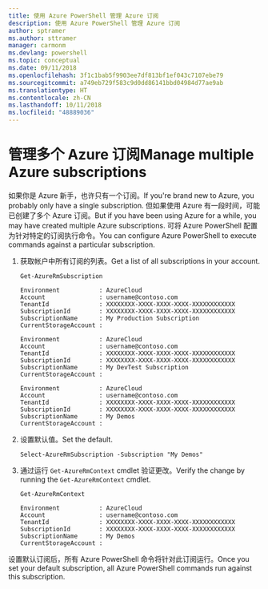 ```yaml
---
title: 使用 Azure PowerShell 管理 Azure 订阅
description: 使用 Azure PowerShell 管理 Azure 订阅
author: sptramer
ms.author: sttramer
manager: carmonm
ms.devlang: powershell
ms.topic: conceptual
ms.date: 09/11/2018
ms.openlocfilehash: 3f1c1bab5f9903ee7df813bf1ef043c7107ebe79
ms.sourcegitcommit: a749eb729f583c9d0dd86141bbd04984d77ae9ab
ms.translationtype: HT
ms.contentlocale: zh-CN
ms.lasthandoff: 10/11/2018
ms.locfileid: "48889036"
---
```

# <a name="manage-multiple-azure-subscriptions"></a><span data-ttu-id="268a3-103">管理多个 Azure 订阅</span><span class="sxs-lookup"><span data-stu-id="268a3-103">Manage multiple Azure subscriptions</span></span>

<span data-ttu-id="268a3-104">如果你是 Azure 新手，也许只有一个订阅。</span><span class="sxs-lookup"><span data-stu-id="268a3-104">If you're brand new to Azure, you probably only have a single subscription.</span></span> <span data-ttu-id="268a3-105">但如果使用 Azure 有一段时间，可能已创建了多个 Azure 订阅。</span><span class="sxs-lookup"><span data-stu-id="268a3-105">But if you have been using Azure for a while, you may have created multiple Azure subscriptions.</span></span> <span data-ttu-id="268a3-106">可将 Azure PowerShell 配置为针对特定的订阅执行命令。</span><span class="sxs-lookup"><span data-stu-id="268a3-106">You can configure Azure PowerShell to execute commands against a particular subscription.</span></span>

1. <span data-ttu-id="268a3-107">获取帐户中所有订阅的列表。</span><span class="sxs-lookup"><span data-stu-id="268a3-107">Get a list of all subscriptions in your account.</span></span>

    ```azurepowershell-interactive
    Get-AzureRmSubscription
    ```

    ```output
    Environment           : AzureCloud
    Account               : username@contoso.com
    TenantId              : XXXXXXXX-XXXX-XXXX-XXXX-XXXXXXXXXXXX
    SubscriptionId        : XXXXXXXX-XXXX-XXXX-XXXX-XXXXXXXXXXXX
    SubscriptionName      : My Production Subscription
    CurrentStorageAccount :

    Environment           : AzureCloud
    Account               : username@contoso.com
    TenantId              : XXXXXXXX-XXXX-XXXX-XXXX-XXXXXXXXXXXX
    SubscriptionId        : XXXXXXXX-XXXX-XXXX-XXXX-XXXXXXXXXXXX
    SubscriptionName      : My DevTest Subscription
    CurrentStorageAccount :

    Environment           : AzureCloud
    Account               : username@contoso.com
    TenantId              : XXXXXXXX-XXXX-XXXX-XXXX-XXXXXXXXXXXX
    SubscriptionId        : XXXXXXXX-XXXX-XXXX-XXXX-XXXXXXXXXXXX
    SubscriptionName      : My Demos
    CurrentStorageAccount :
    ```

2. <span data-ttu-id="268a3-108">设置默认值。</span><span class="sxs-lookup"><span data-stu-id="268a3-108">Set the default.</span></span>

    ```azurepowershell-interactive
    Select-AzureRmSubscription -Subscription "My Demos"
    ```

3. <span data-ttu-id="268a3-109">通过运行 `Get-AzureRmContext` cmdlet 验证更改。</span><span class="sxs-lookup"><span data-stu-id="268a3-109">Verify the change by running the `Get-AzureRmContext` cmdlet.</span></span>

    ```azurepowershell-interactive
    Get-AzureRmContext
    ```

    ```output
    Environment           : AzureCloud
    Account               : username@contoso.com
    TenantId              : XXXXXXXX-XXXX-XXXX-XXXX-XXXXXXXXXXXX
    SubscriptionId        : XXXXXXXX-XXXX-XXXX-XXXX-XXXXXXXXXXXX
    SubscriptionName      : My Demos
    CurrentStorageAccount :
    ```

<span data-ttu-id="268a3-110">设置默认订阅后，所有 Azure PowerShell 命令将针对此订阅运行。</span><span class="sxs-lookup"><span data-stu-id="268a3-110">Once you set your default subscription, all Azure PowerShell commands run against this subscription.</span></span>
